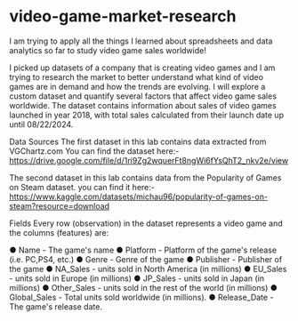 # video-game-market-research

I am trying to apply all the things I learned about spreadsheets and data analytics so far to study video game sales worldwide!

I picked up datasets of a company that is creating video games and I am trying to research the market to better understand what kind of video games are in demand and how the trends are evolving. I will explore a custom dataset and quantify several factors that affect video game sales worldwide. The dataset contains information about sales of video games launched in year 2018, with total sales calculated from their launch date up until 08/22/2024.

Data Sources
The first dataset in this lab contains data extracted from VGChartz.com You can find the dataset here:-https://drive.google.com/file/d/1ri9Zg2wquerFt8ngWi6fYsQhT2_nkv2e/view


The second dataset in this lab contains data from the 
Popularity of Games on Steam
 dataset. you can find it here:-https://www.kaggle.com/datasets/michau96/popularity-of-games-on-steam?resource=download

Fields
Every row (observation) in the dataset represents a video game and the columns (features) are: 

● Name - The game's name
● Platform - Platform of the game's release (i.e. PC,PS4, etc.)
● Genre - Genre of the game
● Publisher - Publisher of the game
● NA_Sales - units sold in North America (in millions)
● EU_Sales - units sold in Europe (in millions)
● JP_Sales - units sold in Japan (in millions)
● Other_Sales - units sold in the rest of the world (in millions)
● Global_Sales - Total units sold worldwide (in millions).
● Release_Date - The game's release date.
